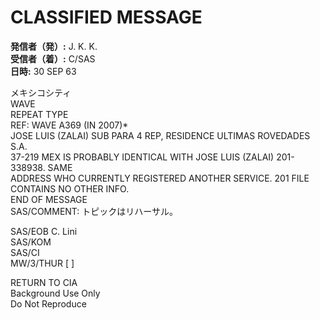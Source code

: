 # CLASSIFIED MESSAGE

**発信者（発）:** J. K. K.  
**受信者（着）:** C/SAS  
**日時:** 30 SEP 63  

メキシコシティ  
WAVE  
REPEAT TYPE  
REF: WAVE A369 (IN 2007)*  
JOSE LUIS (ZALAI) SUB PARA 4 REP, RESIDENCE ULTIMAS ROVEDADES S.A.  
37-219 MEX IS PROBABLY IDENTICAL WITH JOSE LUIS (ZALAI) 201-338938. SAME  
ADDRESS WHO CURRENTLY REGISTERED ANOTHER SERVICE. 201 FILE CONTAINS NO OTHER INFO.  
END OF MESSAGE  
SAS/COMMENT: トピックはリハーサル。  

SAS/EOB C. Lini  
SAS/KOM  
SAS/CI  
MW/3/THUR [ ]  

RETURN TO CIA  
Background Use Only  
Do Not Reproduce  